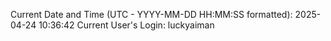 Current Date and Time (UTC - YYYY-MM-DD HH:MM:SS formatted): 2025-04-24 10:36:42
Current User's Login: luckyaiman
